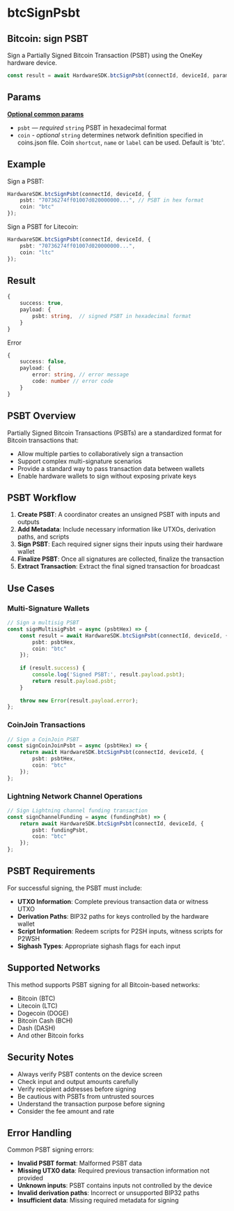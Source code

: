 # btcSignPsbt

## Bitcoin: sign PSBT

Sign a Partially Signed Bitcoin Transaction (PSBT) using the OneKey hardware device.

```typescript
const result = await HardwareSDK.btcSignPsbt(connectId, deviceId, params);
```

## Params

[**Optional common params**](../common-params.md)

* `psbt` — _required_ `string` PSBT in hexadecimal format
* `coin` - _optional_ `string` determines network definition specified in coins.json file. Coin `shortcut`, `name` or `label` can be used. Default is 'btc'.

## Example

Sign a PSBT:

```typescript
HardwareSDK.btcSignPsbt(connectId, deviceId, {
    psbt: "70736274ff01007d020000000...", // PSBT in hex format
    coin: "btc"
});
```

Sign a PSBT for Litecoin:

```typescript
HardwareSDK.btcSignPsbt(connectId, deviceId, {
    psbt: "70736274ff01007d020000000...",
    coin: "ltc"
});
```

## Result

```typescript
{
    success: true,
    payload: {
        psbt: string,  // signed PSBT in hexadecimal format
    }
}
```

Error

```typescript
{
    success: false,
    payload: {
        error: string, // error message
        code: number // error code
    }
}
```

## PSBT Overview

Partially Signed Bitcoin Transactions (PSBTs) are a standardized format for Bitcoin transactions that:

- Allow multiple parties to collaboratively sign a transaction
- Support complex multi-signature scenarios
- Provide a standard way to pass transaction data between wallets
- Enable hardware wallets to sign without exposing private keys

## PSBT Workflow

1. **Create PSBT**: A coordinator creates an unsigned PSBT with inputs and outputs
2. **Add Metadata**: Include necessary information like UTXOs, derivation paths, and scripts
3. **Sign PSBT**: Each required signer signs their inputs using their hardware wallet
4. **Finalize PSBT**: Once all signatures are collected, finalize the transaction
5. **Extract Transaction**: Extract the final signed transaction for broadcast

## Use Cases

### Multi-Signature Wallets
```typescript
// Sign a multisig PSBT
const signMultisigPsbt = async (psbtHex) => {
    const result = await HardwareSDK.btcSignPsbt(connectId, deviceId, {
        psbt: psbtHex,
        coin: "btc"
    });
    
    if (result.success) {
        console.log('Signed PSBT:', result.payload.psbt);
        return result.payload.psbt;
    }
    
    throw new Error(result.payload.error);
};
```

### CoinJoin Transactions
```typescript
// Sign a CoinJoin PSBT
const signCoinJoinPsbt = async (psbtHex) => {
    return await HardwareSDK.btcSignPsbt(connectId, deviceId, {
        psbt: psbtHex,
        coin: "btc"
    });
};
```

### Lightning Network Channel Operations
```typescript
// Sign Lightning channel funding transaction
const signChannelFunding = async (fundingPsbt) => {
    return await HardwareSDK.btcSignPsbt(connectId, deviceId, {
        psbt: fundingPsbt,
        coin: "btc"
    });
};
```

## PSBT Requirements

For successful signing, the PSBT must include:

- **UTXO Information**: Complete previous transaction data or witness UTXO
- **Derivation Paths**: BIP32 paths for keys controlled by the hardware wallet
- **Script Information**: Redeem scripts for P2SH inputs, witness scripts for P2WSH
- **Sighash Types**: Appropriate sighash flags for each input

## Supported Networks

This method supports PSBT signing for all Bitcoin-based networks:

- Bitcoin (BTC)
- Litecoin (LTC)
- Dogecoin (DOGE)
- Bitcoin Cash (BCH)
- Dash (DASH)
- And other Bitcoin forks

## Security Notes

- Always verify PSBT contents on the device screen
- Check input and output amounts carefully
- Verify recipient addresses before signing
- Be cautious with PSBTs from untrusted sources
- Understand the transaction purpose before signing
- Consider the fee amount and rate

## Error Handling

Common PSBT signing errors:

- **Invalid PSBT format**: Malformed PSBT data
- **Missing UTXO data**: Required previous transaction information not provided
- **Unknown inputs**: PSBT contains inputs not controlled by the device
- **Invalid derivation paths**: Incorrect or unsupported BIP32 paths
- **Insufficient data**: Missing required metadata for signing
